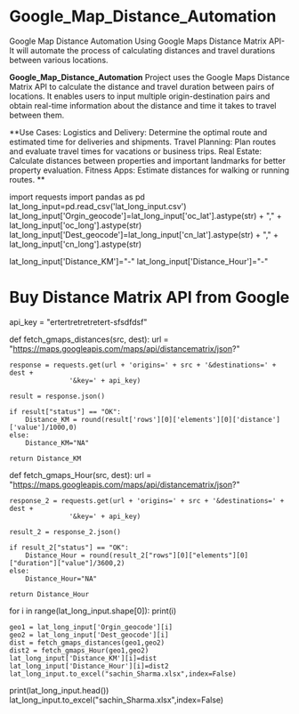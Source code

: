 # Google_Map_Distance_Automation
Google Map Distance Automation Using Google Maps Distance Matrix API- It will automate the process of calculating distances and travel durations between various locations. 

**Google_Map_Distance_Automation** Project uses the Google Maps Distance Matrix API to calculate the distance and travel duration between pairs of locations. It enables users to input multiple origin-destination pairs and obtain real-time information about the distance and time it takes to travel between them.

**Use Cases:
Logistics and Delivery: Determine the optimal route and estimated time for deliveries and shipments.
Travel Planning: Plan routes and evaluate travel times for vacations or business trips.
Real Estate: Calculate distances between properties and important landmarks for better property evaluation.
Fitness Apps: Estimate distances for walking or running routes.
**


import requests
import pandas as pd
lat_long_input=pd.read_csv('lat_long_input.csv')
lat_long_input['Orgin_geocode']=lat_long_input['oc_lat'].astype(str) + "," + lat_long_input['oc_long'].astype(str)
lat_long_input['Dest_geocode']=lat_long_input['cn_lat'].astype(str) + "," + lat_long_input['cn_long'].astype(str)

lat_long_input['Distance_KM']="-"
lat_long_input['Distance_Hour']="-"


# Buy Distance Matrix API  from Google
api_key = "ertertretretretert-sfsdfdsf"

def fetch_gmaps_distances(src, dest):
    url = "https://maps.googleapis.com/maps/api/distancematrix/json?"

    response = requests.get(url + 'origins=' + src + '&destinations=' + dest +
                   '&key=' + api_key)
    
    result = response.json()
    
    if result["status"] == "OK":
        Distance_KM = round(result['rows'][0]['elements'][0]['distance']['value']/1000,0)
    else:
        Distance_KM="NA"
    
    return Distance_KM 


def fetch_gmaps_Hour(src, dest):
    url = "https://maps.googleapis.com/maps/api/distancematrix/json?"

    response_2 = requests.get(url + 'origins=' + src + '&destinations=' + dest +
                   '&key=' + api_key)
    
    result_2 = response_2.json()
    
    if result_2["status"] == "OK":
        Distance_Hour = round(result_2["rows"][0]["elements"][0]["duration"]["value"]/3600,2)
    else:
        Distance_Hour="NA"
    
    return Distance_Hour

for i in range(lat_long_input.shape[0]):
    print(i)
    
    geo1 = lat_long_input['Orgin_geocode'][i]
    geo2 = lat_long_input['Dest_geocode'][i]    
    dist = fetch_gmaps_distances(geo1,geo2)
    dist2 = fetch_gmaps_Hour(geo1,geo2)
    lat_long_input['Distance_KM'][i]=dist
    lat_long_input['Distance_Hour'][i]=dist2
    lat_long_input.to_excel("sachin_Sharma.xlsx",index=False)


print(lat_long_input.head())
lat_long_input.to_excel("sachin_Sharma.xlsx",index=False)
